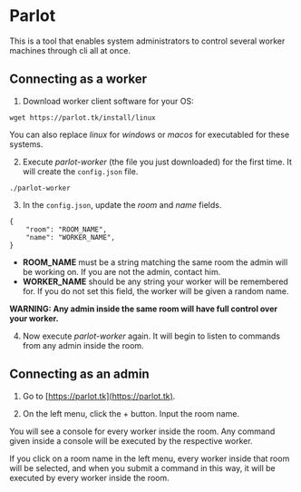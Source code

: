 # Parlot

This is a tool that enables system administrators to control several worker machines through cli all at once.

## Connecting as a worker

1. Download worker client software for your OS:

```
wget https://parlot.tk/install/linux
```

You can also replace *linux* for *windows* or *macos* for executabled for these systems.

2. Execute *parlot-worker* (the file you just downloaded) for the first time. It will create the `config.json` file.

```
./parlot-worker
```

3. In the `config.json`, update the *room* and *name* fields.

```
{
    "room": "ROOM_NAME",
    "name": "WORKER_NAME",
}
```

* **ROOM_NAME** must be a string matching the same room the admin will be working on. If you are not the admin, contact him.
* **WORKER_NAME** should be any string your worker will be remembered for. If you do not set this field, the worker will be given a random name.

**WARNING: Any admin inside the same room will have full control over your worker.**

4. Now execute *parlot-worker* again. It will begin to listen to commands from any admin inside the room.

## Connecting as an admin

1. Go to [https://parlot.tk](https://parlot.tk).

2. On the left menu, click the + button. Input the room name.

You will see a console for every worker inside the room. Any command given inside a console will be executed by the respective worker.

If you click on a room name in the left menu, every worker inside that room will be selected, and when you submit a command in this way, it will be executed by every worker inside the room.